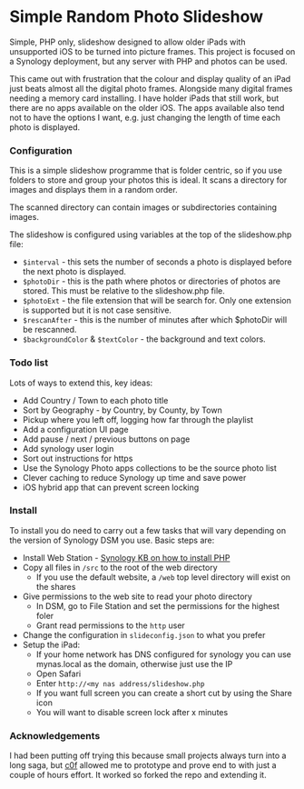 # Simple Random Photo Slideshow

Simple, PHP only, slideshow designed to allow older iPads with unsupported iOS to be turned into picture frames. This project is focused on a Synology deployment, but any server with PHP and photos can be used.

This came out with frustration that the colour and display quality of an iPad just beats almost all the digital photo frames. Alongside many digital frames needing a memory card installing. I have holder iPads that still work, but there are no apps available on the older iOS. The apps available also tend not to have the options I want, e.g. just changing the length of time each photo is displayed.


### Configuration

This is a simple slideshow programme that is folder centric, so if you use folders to store and group your photos this is ideal.
It scans a directory for images and displays them in a random order.

The scanned directory can contain images or subdirectories containing images.

The slideshow is configured using variables at the top of the slideshow.php file:

* ``$interval`` - this sets the number of seconds a photo is displayed before the next photo is displayed.
* ``$photoDir`` - this is the path where photos or directories of photos are stored. This must be relative to the slideshow.php file.
* ``$photoExt`` - the file extension that will be search for. Only one extension is supported but it is not case sensitive.
* ``$rescanAfter`` - this is the number of minutes after which $photoDir will be rescanned.
* ``$backgroundColor`` & ``$textColor`` - the background and text colors.

### Todo list
Lots of ways to extend this, key ideas:

* Add Country / Town to each photo title
* Sort by Geography - by Country, by County, by Town
* Pickup where you left off, logging how far through the playlist
* Add a configuration UI page
* Add pause / next / previous buttons on page
* Add synology user login 
* Sort out instructions for https
* Use the Synology Photo apps collections to be the source photo list
* Clever caching to reduce Synology up time and save power
* iOS hybrid app that can prevent screen locking

### Install
To install you do need to carry out a few tasks that will vary depending on the version of Synology DSM you use. Basic steps are:
* Install Web Station - [Synology KB on how to install PHP](https://kb.synology.com/en-me/DSM/tutorial/How_to_host_a_website_on_Synology_NAS)
* Copy all files in ``/src`` to the root of the web directory
    * If you use the default website, a ``/web`` top level directory will exist on the shares
* Give permissions to the web site to read your photo directory
    * In DSM, go to File Station and set the permissions for the highest foler
    * Grant read permissions to the ``http`` user
* Change the configuration in ``slideconfig.json`` to what you prefer
* Setup the iPad:
    * If your home network has DNS configured for synology you can use mynas.local as the domain, otherwise just use the IP
    * Open Safari
    * Enter ``http://<my nas address/slideshow.php``
    * If you want full screen you can create a short cut by using the Share icon
    * You will want to disable screen lock after x minutes

### Acknowledgements
I had been putting off trying this because small projects always turn into a long saga, but [c0f](https://github.com/c0f/SimpleRandomPhotoSlideshow) allowed me to prototype and prove end to with just a couple of hours effort. It worked so forked the repo and extending it.


